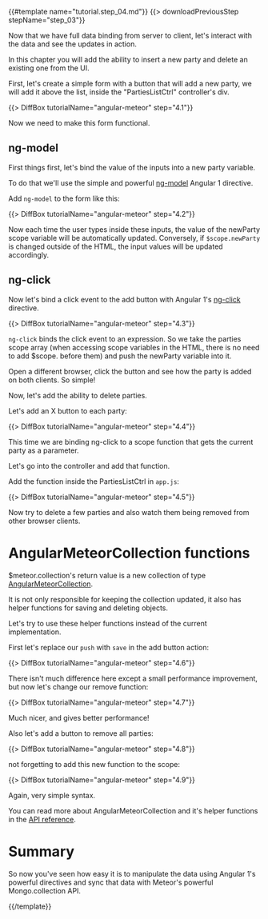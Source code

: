 {{#template name="tutorial.step_04.md"}}
{{> downloadPreviousStep stepName="step_03"}}

Now that we have full data binding from server to client, let's interact with the data and see the updates in action.

In this chapter you will add the ability to insert a new party and delete an existing one from the UI.

First, let's create a simple form with a button that will add a new party, we will add it above the list, inside the "PartiesListCtrl" controller's div.

{{> DiffBox tutorialName="angular-meteor" step="4.1"}}

Now we need to make this form functional.

## ng-model

First things first, let's bind the value of the inputs into a new party variable.

To do that we'll use the simple and powerful [ng-model](https://docs.angularjs.org/api/ng/directive/ngModel) Angular 1 directive.

Add `ng-model` to the form like this:

{{> DiffBox tutorialName="angular-meteor" step="4.2"}}

Now each time the user types inside these inputs, the value of the newParty scope variable will be automatically updated.  Conversely, if `$scope.newParty` is changed outside of the HTML, the input values will be updated accordingly.

## ng-click

Now let's bind a click event to the add button with Angular 1's [ng-click](https://docs.angularjs.org/api/ng/directive/ngClick) directive.

{{> DiffBox tutorialName="angular-meteor" step="4.3"}}

`ng-click` binds the click event to an expression.
So we take the parties scope array (when accessing scope variables in the HTML, there is no need to add $scope. before them) and push the newParty variable into it.

Open a different browser, click the button and see how the party is added on both clients. So simple!


Now, let's add the ability to delete parties.

Let's add an X button to each party:

{{> DiffBox tutorialName="angular-meteor" step="4.4"}}

This time we are binding ng-click to a scope function that gets the current party as a parameter.

Let's go into the controller and add that function.

Add the function inside the PartiesListCtrl in `app.js`:

{{> DiffBox tutorialName="angular-meteor" step="4.5"}}

Now try to delete a few parties and also watch them being removed from other browser clients.

# AngularMeteorCollection functions

$meteor.collection's return value is a new collection of type [AngularMeteorCollection](/api/AngularMeteorCollection).

It is not only responsible for keeping the collection updated, it also has helper functions for saving and deleting objects.

Let's try to use these helper functions instead of the current implementation.

First let's replace our `push` with `save` in the add button action:

{{> DiffBox tutorialName="angular-meteor" step="4.6"}}

There isn't much difference here except a small performance improvement, but now let's change our remove function:

{{> DiffBox tutorialName="angular-meteor" step="4.7"}}

Much nicer, and gives better performance!

Also let's add a button to remove all parties:

{{> DiffBox tutorialName="angular-meteor" step="4.8"}}

not forgetting to add this new function to the scope:

{{> DiffBox tutorialName="angular-meteor" step="4.9"}}

Again, very simple syntax.

You can read more about AngularMeteorCollection and it's helper functions in the [API reference](/api/AngularMeteorCollection).


# Summary

So now you've seen how easy it is to manipulate the data using Angular 1's powerful directives and sync that data with Meteor's powerful Mongo.collection API.

{{/template}}
